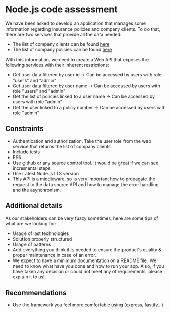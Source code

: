 # Node.js code assessment

We have been asked to develop an application that manages some information regarding insurance policies and company clients. To do that, there are two services that provide all the data needed:

- The list of company clients can be found [here](http://www.mocky.io/v2/5808862710000087232b75ac)
- The list of company policies can be found [here](http://www.mocky.io/v2/580891a4100000e8242b75c5)

With this information, we need to create a Web API that exposes the following
services with their inherent restrictions:

- Get user data filtered by user id -> Can be accessed by users with role "users" and "admin"
- Get user data filtered by user name -> Can be accessed by users with role "users" and "admin"
- Get the list of policies linked to a user name -> Can be accessed by users with role "admin"
- Get the user linked to a policy number -> Can be accessed by users with role "admin"

## Constraints

- Authentication and authorization. Take the user role from the web service that returns the list of company clients
- Include tests
- ES6
- Use github or any source control tool. It would be great if we can see incremental steps
- Use Latest Node.js LTS version
- This API is a middleware, so is very important how to propagate the request to the data source API and how to manage the error handling and the asynchronism.

## Additional details

As our stakeholders can be very fuzzy sometimes, here are some tips of what are we looking for:

- Usage of last technologies
- Solution properly structured
- Usage of patterns
- Add everything you think it is needed to ensure the product's quality & proper maintenance in case of an error.
- We expect to have a minimum documentation on a README file. We need to know what have you done and how to run your app. Also, if you have taken any decision or could not meet any of requirements, please explain it to us!

## Recommendations

- Use the framework you feel more comfortable using (express, fastify...)
